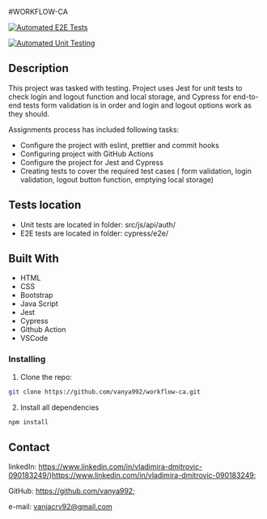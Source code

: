 #WORKFLOW-CA

[![Automated E2E Tests](https://github.com/ESPR07/workflow-assignment/actions/workflows/e2e-test.yml/badge.svg)](https://github.com/ESPR07/workflow-assignment/actions/workflows/e2e-test.yml)

[![Automated Unit Testing](https://github.com/ESPR07/workflow-assignment/actions/workflows/unit-test.yml/badge.svg)](https://github.com/ESPR07/workflow-assignment/actions/workflows/unit-test.yml)

## Description
This project was tasked with testing. Project uses Jest for unit tests to check login and logout function and local storage, and Cypress for end-to-end tests form validation is in order and login and logout options work as they should.

Assignments process has included following tasks:
  - Configure the project with eslint, prettier and commit hooks
  - Configuring project with GitHub Actions
  - Configure the project for Jest and Cypress
  - Creating tests to cover the required test cases ( form validation, login validation, logout button function, emptying local storage)

## Tests location 

  - Unit tests are located in folder: src/js/api/auth/
  - E2E tests are located in folder: cypress/e2e/
    
## Built With
- HTML
- CSS
- Bootstrap
- Java Script
- Jest
- Cypress
- Github Action
- VSCode


### Installing

1. Clone the repo:

```bash
git clone https://github.com/vanya992/workflow-ca.git
```

2. Install all dependencies
```bash
npm install
```

## Contact

linkedIn: https://www.linkedin.com/in/vladimira-dmitrovic-090183249/)https://www.linkedin.com/in/vladimira-dmitrovic-090183249;

GitHub: https://github.com/vanya992;

e-mail: vanjacrv92@gmail.com


